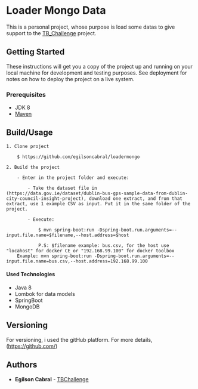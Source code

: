 # Loader Mongo Data

This is a personal project, whose purpose is load some datas to give support to the [TB_Challenge](https://github.com/egilsoncabral/tb_challenge) project.

## Getting Started

These instructions will get you a copy of the project up and running on your local machine for development and testing purposes. See deployment for notes on how to deploy the project on a live system.

### Prerequisites

* JDK 8
* [Maven](https://maven.apache.org/)

## Build/Usage

	1. Clone project

		$ https://github.com/egilsoncabral/loadermongo
		
	2. Build the project

	    - Enter in the project folder and execute:	
            
            - Take the dataset file in (https://data.gov.ie/dataset/dublin-bus-gps-sample-data-from-dublin-city-council-insight-project), download one extract, and from that extract, use 1 example CSV as input. Put it in the same folder of the project.
            
            - Execute:
                
                $ mvn spring-boot:run -Dspring-boot.run.arguments=--input.file.name=$filename,--host.address=$host
        
                P.S: $filename example: bus.csv, for the host use "locahost" for docker CE or "192.168.99.100" for docker toolbox
		Example: mvn spring-boot:run -Dspring-boot.run.arguments=--input.file.name=bus.csv,--host.address=192.168.99.100
    
#### Used Technologies

* Java 8
* Lombok for data models
* SpringBoot 
* MongoDB

## Versioning

For versioning, i used the gitHub platform. For more details, (https://github.com/)

## Authors

* **Egilson Cabral** - [TBChallenge](https://github.com/egilsoncabral/tb_challenge)
